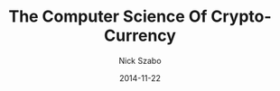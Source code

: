 ---
layout: writing
title: The Computer Science Of Crypto-Currency
date: 2014-11-22
categories: ['Technical']
author: ['Nick Szabo']
excerpt: The always insightful Nick Szabo has compiled a list of links on Twitter to guide an introductory study of the computer science behind Bitcoin.
external_url: http://bitstein.org/blog/nick-szabo-the-computer-science-of-crypto-currency/
---
